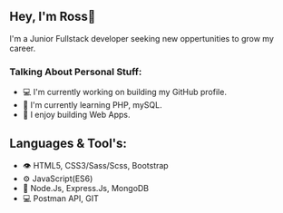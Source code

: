 ## Hey, I'm Ross👋

I'm a Junior Fullstack developer seeking new oppertunities to grow my career.

### Talking About Personal Stuff:
- 💻 I'm currently working on building my GitHub profile.
- 🌱 I'm currently learning PHP, mySQL.
- 🚀 I enjoy building Web Apps.

## Languages & Tool's:
- 👁️ HTML5, CSS3/Sass/Scss, Bootstrap
- ⚙️ JavaScript(ES6)
- 💽 Node.Js, Express.Js, MongoDB
- 💻 Postman API, GIT




